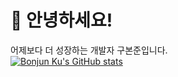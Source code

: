 # 👋 안녕하세요!
어제보다 더 성장하는 개발자 구본준입니다.<br />
[![Bonjun Ku's GitHub stats](https://github-readme-stats.vercel.app/api?username=bonjunku)](https://github.com/anuraghazra/github-readme-stats)
